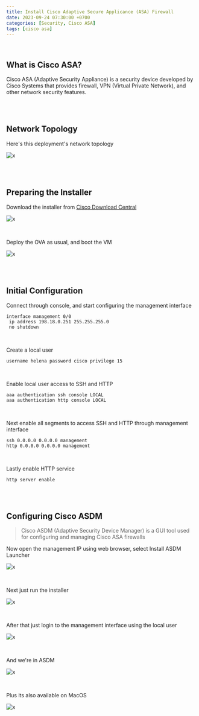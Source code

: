 ```yaml
---
title: Install Cisco Adaptive Secure Applicance (ASA) Firewall
date: 2023-09-24 07:30:00 +0700
categories: [Security, Cisco ASA]
tags: [cisco asa]
---
```



<br>

## What is Cisco ASA?

Cisco ASA (Adaptive Security Appliance) is a security device developed by Cisco Systems that provides firewall, VPN (Virtual Private Network), and other network security features.

<br>
<br>

## Network Topology

Here's this deployment's network topology

![x](/static/2023-09-24-asa/00.png)

<br>
<br>

## Preparing the Installer

Download the installer from [Cisco Download Central](https://software.cisco.com/download/home/286119613/type)

![x](/static/2023-09-24-asa/00b.png)

<br>

Deploy the OVA as usual, and boot the VM

![x](/static/2023-09-24-asa/00a.png)

<br>
<br>

## Initial Configuration

Connect through console, and start configuring the management interface

```shell
interface management 0/0
 ip address 198.18.0.251 255.255.255.0
 no shutdown
```

<br>

Create a local user

```shell
username helena password cisco privilege 15
```

<br>

Enable local user access to SSH and HTTP

```shell
aaa authentication ssh console LOCAL
aaa authentication http console LOCAL
```

<br>

Next enable all segments to access SSH and HTTP through management interface

```shell
ssh 0.0.0.0 0.0.0.0 management
http 0.0.0.0 0.0.0.0 management
```

<br>

Lastly enable HTTP service

```shell
http server enable
```

<br>
<br>

## Configuring Cisco ASDM

> Cisco ASDM (Adaptive Security Device Manager) is a GUI tool used for configuring and managing Cisco ASA firewalls 

Now open the management IP using web browser, select Install ASDM Launcher

![x](/static/2023-09-24-asa/01.png)

<br>

Next just run the installer

![x](/static/2023-09-24-asa/02.png)

<br>

After that just login to the management interface using the local user

![x](/static/2023-09-24-asa/03.png)

<br>

And we're in ASDM

![x](/static/2023-09-24-asa/04.png)

<br>

Plus its also available on MacOS

![x](/static/2023-09-24-asa/05.png)

<br>















